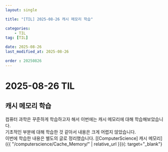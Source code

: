 ```yaml
---
layout: single

title: "[TIL] 2025-08-26 캐시 메모리 학습"

categories:
    - TIL
tag: [TIL]

date: 2025-08-26
last_modified_at: 2025-08-26

order : 20250826
---
```


# 2025-08-26 TIL

## 캐시 메모리 학습

컴퓨터 과학은 꾸준하게 학습하고자 해서 이번에는 캐시 메모리에 대해 학습해보았습니다.  
기초적인 부분에 대해 학습한 것 같아서 내용은 크게 어렵지 않았습니다.  
이번에 학습한 내용은 별도의 글로 정리했습니다.
[[ComputerScience] 캐시 메모리]({{ "/computerscience/Cache_Memory/" | relative_url }}){: target="_blank"}
